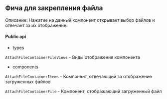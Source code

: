 ## Фича для закрепления файла

Описание:
Нажатие на данный компонент открывает выбор файлов и отвечает за их отображение.

#### Public api

- types

`AttachFileContainerFileViews` - Виды отображения компонента

- components

`AttachFileContainerItems` - Компонент, отвечающий за отображение загруженных файлов

`AttachFileContainerFile` - Компонент, отображающий загруженный файл
